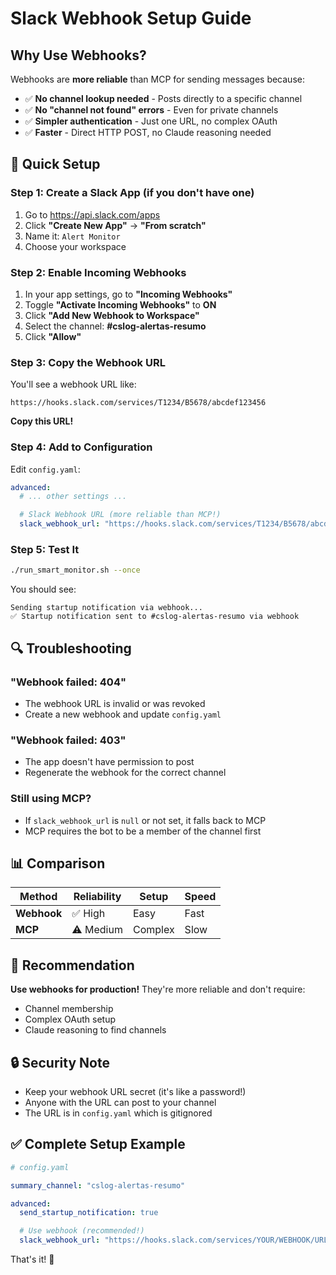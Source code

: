 # Slack Webhook Setup Guide

## Why Use Webhooks?

Webhooks are **more reliable** than MCP for sending messages because:
- ✅ **No channel lookup needed** - Posts directly to a specific channel
- ✅ **No "channel not found" errors** - Even for private channels
- ✅ **Simpler authentication** - Just one URL, no complex OAuth
- ✅ **Faster** - Direct HTTP POST, no Claude reasoning needed

## 🚀 Quick Setup

### Step 1: Create a Slack App (if you don't have one)

1. Go to https://api.slack.com/apps
2. Click **"Create New App"** → **"From scratch"**
3. Name it: `Alert Monitor`
4. Choose your workspace

### Step 2: Enable Incoming Webhooks

1. In your app settings, go to **"Incoming Webhooks"**
2. Toggle **"Activate Incoming Webhooks"** to **ON**
3. Click **"Add New Webhook to Workspace"**
4. Select the channel: **#cslog-alertas-resumo**
5. Click **"Allow"**

### Step 3: Copy the Webhook URL

You'll see a webhook URL like:
```
https://hooks.slack.com/services/T1234/B5678/abcdef123456
```

**Copy this URL!**

### Step 4: Add to Configuration

Edit `config.yaml`:

```yaml
advanced:
  # ... other settings ...

  # Slack Webhook URL (more reliable than MCP!)
  slack_webhook_url: "https://hooks.slack.com/services/T1234/B5678/abcdef123456"
```

### Step 5: Test It

```bash
./run_smart_monitor.sh --once
```

You should see:
```
Sending startup notification via webhook...
✅ Startup notification sent to #cslog-alertas-resumo via webhook
```

## 🔍 Troubleshooting

### "Webhook failed: 404"
- The webhook URL is invalid or was revoked
- Create a new webhook and update `config.yaml`

### "Webhook failed: 403"
- The app doesn't have permission to post
- Regenerate the webhook for the correct channel

### Still using MCP?
- If `slack_webhook_url` is `null` or not set, it falls back to MCP
- MCP requires the bot to be a member of the channel first

## 📊 Comparison

| Method | Reliability | Setup | Speed |
|--------|-------------|-------|-------|
| **Webhook** | ✅ High | Easy | Fast |
| **MCP** | ⚠️ Medium | Complex | Slow |

## 🎯 Recommendation

**Use webhooks for production!** They're more reliable and don't require:
- Channel membership
- Complex OAuth setup
- Claude reasoning to find channels

## 🔒 Security Note

- Keep your webhook URL secret (it's like a password!)
- Anyone with the URL can post to your channel
- The URL is in `config.yaml` which is gitignored

## ✅ Complete Setup Example

```yaml
# config.yaml

summary_channel: "cslog-alertas-resumo"

advanced:
  send_startup_notification: true

  # Use webhook (recommended!)
  slack_webhook_url: "https://hooks.slack.com/services/YOUR/WEBHOOK/URL"
```

That's it! 🎉
